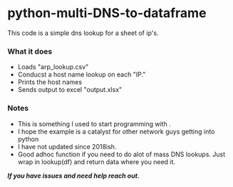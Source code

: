 # python-multi-DNS-to-dataframe
This code is a simple dns lookup for a sheet of ip's.

### What it does
* Loads "arp_lookup.csv"
* Conducst a host name lookup on each "IP."
* Prints the host names
* Sends output to excel "output.xlsx"


### Notes
* This is something I used to start programming with .
* I hope the example is a catalyst for other network guys getting into python
* I have not updated since 2018ish.
* Good adhoc function if you need to do alot of mass DNS lookups. Just wrap in lookup(df) and return data where you need it.

 


***If you have issues and need help reach out.***
